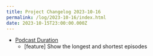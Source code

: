```yaml
---
title: Project Changelog 2023-10-16
permalink: /log/2023-10-16/index.html
date: 2023-10-15T23:00:00.000Z
---
```


- [Podcast Duration](https://podduration.rknight.me/) 
    - [feature] Show the longest and shortest episodes